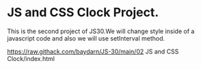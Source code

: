 # JS and CSS Clock Project.

This is the second project of JS30.We will change style inside of a javascript code and also we will use setInterval method.


https://raw.githack.com/baydarn/JS-30/main/02 JS and CSS Clock/index.html
